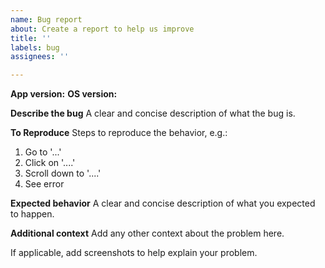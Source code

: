 ```yaml
---
name: Bug report
about: Create a report to help us improve
title: ''
labels: bug
assignees: ''

---
```


**App version:**
**OS version:**

**Describe the bug**
A clear and concise description of what the bug is.

**To Reproduce**
Steps to reproduce the behavior, e.g.:
1. Go to '...'
2. Click on '....'
3. Scroll down to '....'
4. See error

**Expected behavior**
A clear and concise description of what you expected to happen.

**Additional context**
Add any other context about the problem here.

If applicable, add screenshots to help explain your problem.
